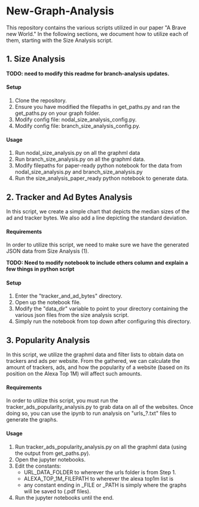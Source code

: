 # New-Graph-Analysis

This repository contains the various scripts utilized in our paper
"A Brave new World." In the following sections, we document how
to utilize each of them, starting with the Size Analysis script.

## 1. Size Analysis

__TODO: need to modify this readme for branch-analysis updates.__

#### Setup
1. Clone the repository.
2. Ensure you have modified the filepaths in get_paths.py and ran the get_paths.py on your graph folder.
3. Modify config file: nodal_size_analysis_config.py.
4. Modify config file: branch_size_analysis_config.py.

#### Usage

1. Run nodal_size_analysis.py on all the graphml data
2. Run branch_size_analysis.py on all the graphml data.
3. Modify filepaths for paper-ready python notebook for the data from 
    nodal_size_analysis.py and branch_size_analysis.py
4. Run the size_analysis_paper_ready python notebook to generate data.

## 2. Tracker and Ad Bytes Analysis
In this script, we create a simple chart that depicts the median sizes
of the ad and tracker bytes. We also add a line depicting the standard deviation.

#### Requirements
In order to utilize this script, we need to make sure we have the generated JSON
data from Size Analysis (1).


__TODO: Need to modify notebook to include others column and explain a few things in python script__

#### Setup
1. Enter the "tracker_and_ad_bytes" directory.
2. Open up the notebook file.
3. Modify the "data_dir" variable to point to your directory containing the various json files from
the size analysis script.
4. Simply run the notebook from top down after configuring this directory.


## 3. Popularity Analysis
In this script, we utilize the graphml data and filter lists to obtain data on trackers and ads
per website. From the gathered, we can calculate the amount of trackers, ads, and how the popularity of a 
website (based on its position on the Alexa Top 1M) will affect such amounts. 

#### Requirements
In order to utilize this script, you must run the tracker_ads_popularity_analysis.py to grab data on all
of the websites. Once doing so, you can use the ipynb to run analysis on "urls_?.txt" files to generate the
graphs.

#### Usage

1. Run tracker_ads_popularity_analysis.py on all the graphml data (using the output from get_paths.py).
2. Open the jupyter notebooks.
3. Edit the constants: 
    - URL_DATA_FOLDER to wherever the urls folder is from Step 1.
    - ALEXA_TOP_1M_FILEPATH to wherever the alexa top1m list is
    - any constant ending in _FILE or _PATH is simply where the graphs will be saved to (.pdf files).
4. Run the jupyter notebooks until the end.


